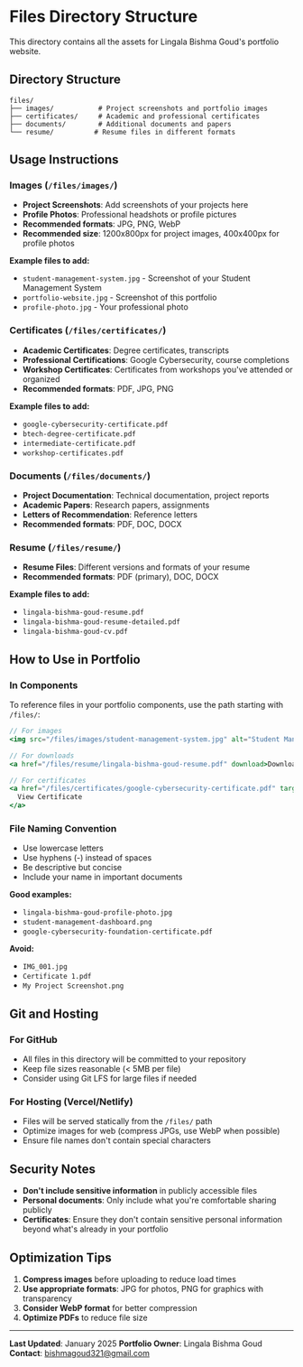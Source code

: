 # Files Directory Structure

This directory contains all the assets for Lingala Bishma Goud's portfolio website.

## Directory Structure

```
files/
├── images/           # Project screenshots and portfolio images
├── certificates/     # Academic and professional certificates
├── documents/        # Additional documents and papers
└── resume/          # Resume files in different formats
```

## Usage Instructions

### Images (`/files/images/`)
- **Project Screenshots**: Add screenshots of your projects here
- **Profile Photos**: Professional headshots or profile pictures
- **Recommended formats**: JPG, PNG, WebP
- **Recommended size**: 1200x800px for project images, 400x400px for profile photos

**Example files to add:**
- `student-management-system.jpg` - Screenshot of your Student Management System
- `portfolio-website.jpg` - Screenshot of this portfolio
- `profile-photo.jpg` - Your professional photo

### Certificates (`/files/certificates/`)
- **Academic Certificates**: Degree certificates, transcripts
- **Professional Certifications**: Google Cybersecurity, course completions
- **Workshop Certificates**: Certificates from workshops you've attended or organized
- **Recommended formats**: PDF, JPG, PNG

**Example files to add:**
- `google-cybersecurity-certificate.pdf`
- `btech-degree-certificate.pdf`
- `intermediate-certificate.pdf`
- `workshop-certificates.pdf`

### Documents (`/files/documents/`)
- **Project Documentation**: Technical documentation, project reports
- **Academic Papers**: Research papers, assignments
- **Letters of Recommendation**: Reference letters
- **Recommended formats**: PDF, DOC, DOCX

### Resume (`/files/resume/`)
- **Resume Files**: Different versions and formats of your resume
- **Recommended formats**: PDF (primary), DOC, DOCX

**Example files to add:**
- `lingala-bishma-goud-resume.pdf`
- `lingala-bishma-goud-resume-detailed.pdf`
- `lingala-bishma-goud-cv.pdf`

## How to Use in Portfolio

### In Components
To reference files in your portfolio components, use the path starting with `/files/`:

```jsx
// For images
<img src="/files/images/student-management-system.jpg" alt="Student Management System" />

// For downloads
<a href="/files/resume/lingala-bishma-goud-resume.pdf" download>Download Resume</a>

// For certificates
<a href="/files/certificates/google-cybersecurity-certificate.pdf" target="_blank">
  View Certificate
</a>
```

### File Naming Convention
- Use lowercase letters
- Use hyphens (-) instead of spaces
- Be descriptive but concise
- Include your name in important documents

**Good examples:**
- `lingala-bishma-goud-profile-photo.jpg`
- `student-management-dashboard.png`
- `google-cybersecurity-foundation-certificate.pdf`

**Avoid:**
- `IMG_001.jpg`
- `Certificate 1.pdf`
- `My Project Screenshot.png`

## Git and Hosting

### For GitHub
- All files in this directory will be committed to your repository
- Keep file sizes reasonable (< 5MB per file)
- Consider using Git LFS for large files if needed

### For Hosting (Vercel/Netlify)
- Files will be served statically from the `/files/` path
- Optimize images for web (compress JPGs, use WebP when possible)
- Ensure file names don't contain special characters

## Security Notes

- **Don't include sensitive information** in publicly accessible files
- **Personal documents**: Only include what you're comfortable sharing publicly
- **Certificates**: Ensure they don't contain sensitive personal information beyond what's already in your portfolio

## Optimization Tips

1. **Compress images** before uploading to reduce load times
2. **Use appropriate formats**: JPG for photos, PNG for graphics with transparency
3. **Consider WebP format** for better compression
4. **Optimize PDFs** to reduce file size

---

**Last Updated**: January 2025
**Portfolio Owner**: Lingala Bishma Goud
**Contact**: bishmagoud321@gmail.com
